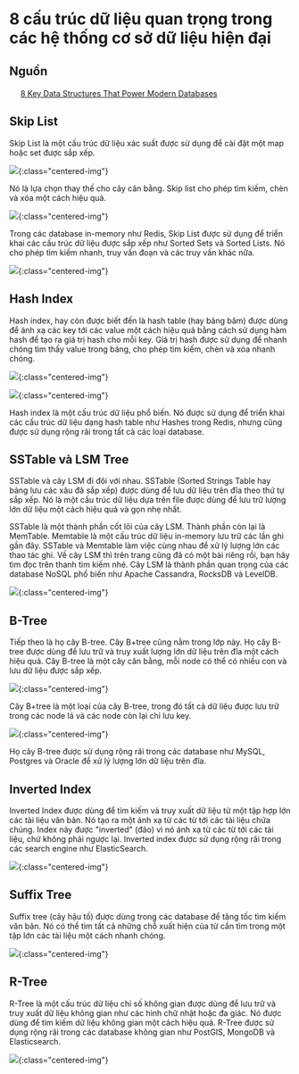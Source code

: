 # 8 cấu trúc dữ liệu quan trọng trong các hệ thống cơ sở dữ liệu hiện đại

## Nguồn

<img src="../../assets/images/bytebytego.png" width="16" height="16"/> [8 Key Data Structures That Power Modern Databases](https://www.youtube.com/watch?v=W_v05d_2RTo)

## Skip List

Skip List là một cấu trúc dữ liệu xác suất được sử dụng để cài đặt một map hoặc set được sắp xếp. 

![](../assets/ByteByteGo/key-data-structures-in-modern-databases/figure1.png){:class="centered-img"}

Nó là lựa chọn thay thế cho cây cân bằng. Skip list cho phép tìm kiếm, chèn và xóa một cách hiệu quả.

![](../assets/ByteByteGo/key-data-structures-in-modern-databases/figure2.png){:class="centered-img"}

Trong các database in-memory như Redis, Skip List được sử dụng để triển khai các cấu trúc dữ liệu được sắp xếp như Sorted Sets và Sorted Lists. Nó cho phép tìm kiếm nhanh, truy vấn đoạn và các truy vấn khác nữa.

![](../assets/ByteByteGo/key-data-structures-in-modern-databases/figure3.png){:class="centered-img"}

## Hash Index

Hash index, hay còn được biết đến là hash table (hay bảng băm) được dùng để ánh xạ các key tới các value một cách hiệu quả bằng cách sử dụng hàm hash để tạo ra giá trị hash cho mỗi key. Giá trị hash được sử dụng để nhanh chóng tìm thấy value trong bảng, cho phép tìm kiếm, chèn và xóa nhanh chóng. 

![](../assets/ByteByteGo/key-data-structures-in-modern-databases/figure4.png){:class="centered-img"}

![](../assets/ByteByteGo/key-data-structures-in-modern-databases/figure5.png){:class="centered-img"}

Hash index là một cấu trúc dữ liệu phổ biến. Nó được sử dụng để triển khai các cấu trúc dữ liệu dạng hash table như Hashes trong Redis, nhưng cũng được sử dụng rộng rãi trong tất cả các loại database.

## SSTable và LSM Tree

SSTable và cây LSM đi đôi với nhau. SSTable (Sorted Strings Table hay bảng lưu các xâu đã sắp xếp) được dùng để lưu dữ liệu trên đĩa theo thứ tự sắp xếp. Nó là một cấu trúc dữ liệu dựa trên file được dùng để lưu trữ lượng lớn dữ liệu một cách hiệu quả và gọn nhẹ nhất. 

SSTable là một thành phần cốt lõi của cây LSM. Thành phần còn lại là MemTable. Memtable là một cấu trúc dữ liệu in-memory lưu trữ các lần ghi gần đây. SSTable và Memtable làm việc cùng nhau để xử lý lượng lớn các thao tác ghi. Về cây LSM thì trên trang cũng đã có một bài riêng rồi, bạn hãy tìm đọc trên thanh tìm kiếm nhé. Cây LSM là thành phần quan trọng của các database NoSQL phổ biến như Apache Cassandra, RocksDB và LevelDB.

![](../assets/ByteByteGo/key-data-structures-in-modern-databases/figure6.png){:class="centered-img"}

## B-Tree

Tiếp theo là họ cây B-tree. Cây B+tree cũng nằm trong lớp này. Họ cây B-tree được dùng để lưu trữ và truy xuất lượng lớn dữ liệu trên đĩa một cách hiệu quả. Cây B-tree là một cây cân bằng, mỗi node có thể có nhiều con và lưu dữ liệu được sắp xếp. 

![](../assets/ByteByteGo/key-data-structures-in-modern-databases/figure7.png){:class="centered-img"}

Cây B+tree là một loại của cây B-tree, trong đó tất cả dữ liệu được lưu trữ trong các node lá và các node còn lại chỉ lưu key.

![](../assets/ByteByteGo/key-data-structures-in-modern-databases/figure8.png){:class="centered-img"}

Họ cây B-tree được sử dụng rộng rãi trong các database như MySQL, Postgres và Oracle để xử lý lượng lớn dữ liệu trên đĩa.

## Inverted Index

Inverted Index được dùng để tìm kiếm và truy xuất dữ liệu từ một tập hợp lớn các tài liệu văn bản. Nó tạo ra một ánh xạ từ các từ tới các tài liệu chứa chúng. Index này được "inverted" (đảo) vì nó ánh xạ từ các từ tới các tài liệu, chứ không phải ngược lại. Inverted index được sử dụng rộng rãi trong các search engine như ElasticSearch.

![](../assets/ByteByteGo/key-data-structures-in-modern-databases/figure9.png){:class="centered-img"}

## Suffix Tree

Suffix tree (cây hậu tố) được dùng trong các database để tăng tốc tìm kiếm văn bản. Nó có thể tìm tất cả những chỗ xuất hiện của từ cần tìm trong một tập lớn các tài liệu một cách nhanh chóng.

![](../assets/ByteByteGo/key-data-structures-in-modern-databases/figure10.png){:class="centered-img"}

## R-Tree

R-Tree là một cấu trúc dữ liệu chỉ số không gian được dùng để lưu trữ và truy xuất dữ liệu không gian như các hình chữ nhật hoặc đa giác. Nó được dùng để tìm kiếm dữ liệu không gian một cách hiệu quả. R-Tree được sử dụng rộng rãi trong các database không gian như PostGIS, MongoDB và Elasticsearch.

![](../assets/ByteByteGo/key-data-structures-in-modern-databases/figure11.png){:class="centered-img"}
